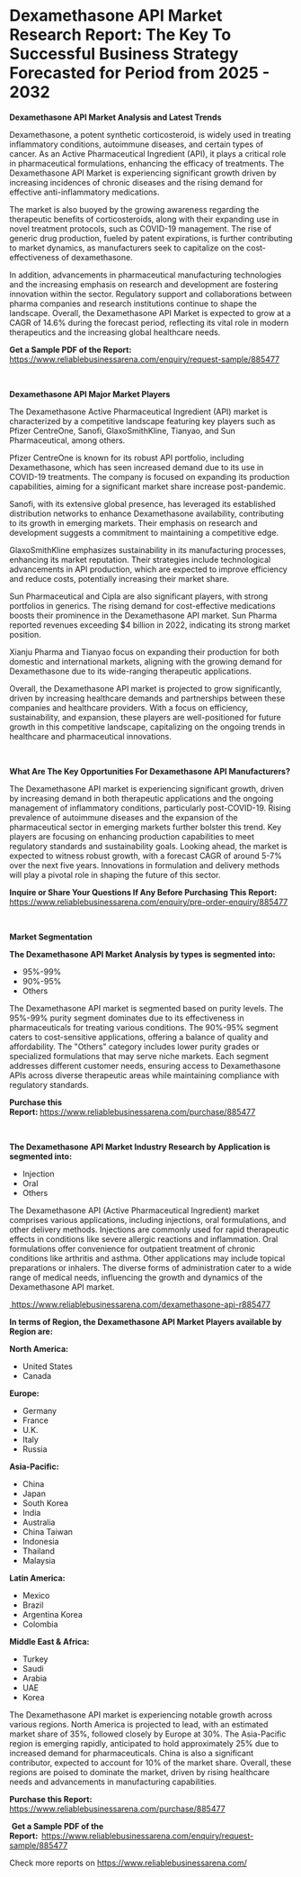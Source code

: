 <p><h1>Dexamethasone API Market Research Report: The Key To Successful Business Strategy Forecasted for Period from 2025 - 2032</h1></p><p><strong>Dexamethasone API Market Analysis and Latest Trends</strong></p>
<p><p>Dexamethasone, a potent synthetic corticosteroid, is widely used in treating inflammatory conditions, autoimmune diseases, and certain types of cancer. As an Active Pharmaceutical Ingredient (API), it plays a critical role in pharmaceutical formulations, enhancing the efficacy of treatments. The Dexamethasone API Market is experiencing significant growth driven by increasing incidences of chronic diseases and the rising demand for effective anti-inflammatory medications. </p><p>The market is also buoyed by the growing awareness regarding the therapeutic benefits of corticosteroids, along with their expanding use in novel treatment protocols, such as COVID-19 management. The rise of generic drug production, fueled by patent expirations, is further contributing to market dynamics, as manufacturers seek to capitalize on the cost-effectiveness of dexamethasone.</p><p>In addition, advancements in pharmaceutical manufacturing technologies and the increasing emphasis on research and development are fostering innovation within the sector. Regulatory support and collaborations between pharma companies and research institutions continue to shape the landscape. Overall, the Dexamethasone API Market is expected to grow at a CAGR of 14.6% during the forecast period, reflecting its vital role in modern therapeutics and the increasing global healthcare needs.</p></p>
<p><strong>Get a Sample PDF of the Report:&nbsp;</strong> <a href="https://www.reliablebusinessarena.com/enquiry/request-sample/885477?utm_campaign=1990&utm_medium=2&utm_source=Github&utm_content=ia&utm_term=08032025&utm_id=dexamethasone-api">https://www.reliablebusinessarena.com/enquiry/request-sample/885477</a></p>
<p>&nbsp;</p>
<p><strong>Dexamethasone API Major Market Players</strong></p>
<p><p>The Dexamethasone Active Pharmaceutical Ingredient (API) market is characterized by a competitive landscape featuring key players such as Pfizer CentreOne, Sanofi, GlaxoSmithKline, Tianyao, and Sun Pharmaceutical, among others. </p><p>Pfizer CentreOne is known for its robust API portfolio, including Dexamethasone, which has seen increased demand due to its use in COVID-19 treatments. The company is focused on expanding its production capabilities, aiming for a significant market share increase post-pandemic. </p><p>Sanofi, with its extensive global presence, has leveraged its established distribution networks to enhance Dexamethasone availability, contributing to its growth in emerging markets. Their emphasis on research and development suggests a commitment to maintaining a competitive edge.</p><p>GlaxoSmithKline emphasizes sustainability in its manufacturing processes, enhancing its market reputation. Their strategies include technological advancements in API production, which are expected to improve efficiency and reduce costs, potentially increasing their market share.</p><p>Sun Pharmaceutical and Cipla are also significant players, with strong portfolios in generics. The rising demand for cost-effective medications boosts their prominence in the Dexamethasone API market. Sun Pharma reported revenues exceeding $4 billion in 2022, indicating its strong market position.</p><p>Xianju Pharma and Tianyao focus on expanding their production for both domestic and international markets, aligning with the growing demand for Dexamethasone due to its wide-ranging therapeutic applications.</p><p>Overall, the Dexamethasone API market is projected to grow significantly, driven by increasing healthcare demands and partnerships between these companies and healthcare providers. With a focus on efficiency, sustainability, and expansion, these players are well-positioned for future growth in this competitive landscape, capitalizing on the ongoing trends in healthcare and pharmaceutical innovations.</p></p>
<p>&nbsp;</p>
<p><strong>What Are The Key Opportunities For Dexamethasone API Manufacturers?</strong></p>
<p><p>The Dexamethasone API market is experiencing significant growth, driven by increasing demand in both therapeutic applications and the ongoing management of inflammatory conditions, particularly post-COVID-19. Rising prevalence of autoimmune diseases and the expansion of the pharmaceutical sector in emerging markets further bolster this trend. Key players are focusing on enhancing production capabilities to meet regulatory standards and sustainability goals. Looking ahead, the market is expected to witness robust growth, with a forecast CAGR of around 5-7% over the next five years. Innovations in formulation and delivery methods will play a pivotal role in shaping the future of this sector.</p></p>
<p><strong>Inquire or Share Your Questions If Any Before Purchasing This Report:</strong> <a href="https://www.reliablebusinessarena.com/enquiry/pre-order-enquiry/885477?utm_campaign=1990&utm_medium=2&utm_source=Github&utm_content=ia&utm_term=08032025&utm_id=dexamethasone-api">https://www.reliablebusinessarena.com/enquiry/pre-order-enquiry/885477</a></p>
<p>&nbsp;</p>
<p><strong>Market Segmentation</strong></p>
<p><strong>The Dexamethasone API Market Analysis by types is segmented into:</strong></p>
<p><ul><li>95%-99%</li><li>90%-95%</li><li>Others</li></ul></p>
<p><p>The Dexamethasone API market is segmented based on purity levels. The 95%-99% purity segment dominates due to its effectiveness in pharmaceuticals for treating various conditions. The 90%-95% segment caters to cost-sensitive applications, offering a balance of quality and affordability. The "Others" category includes lower purity grades or specialized formulations that may serve niche markets. Each segment addresses different customer needs, ensuring access to Dexamethasone APIs across diverse therapeutic areas while maintaining compliance with regulatory standards.</p></p>
<p><strong>Purchase this Report:&nbsp;</strong><a href="https://www.reliablebusinessarena.com/purchase/885477?utm_campaign=1990&utm_medium=2&utm_source=Github&utm_content=ia&utm_term=08032025&utm_id=dexamethasone-api">https://www.reliablebusinessarena.com/purchase/885477</a></p>
<p>&nbsp;</p>
<p><strong>The Dexamethasone API Market Industry Research by Application is segmented into:</strong></p>
<p><ul><li>Injection</li><li>Oral</li><li>Others</li></ul></p>
<p><p>The Dexamethasone API (Active Pharmaceutical Ingredient) market comprises various applications, including injections, oral formulations, and other delivery methods. Injections are commonly used for rapid therapeutic effects in conditions like severe allergic reactions and inflammation. Oral formulations offer convenience for outpatient treatment of chronic conditions like arthritis and asthma. Other applications may include topical preparations or inhalers. The diverse forms of administration cater to a wide range of medical needs, influencing the growth and dynamics of the Dexamethasone API market.</p></p>
<p><a href="https://www.reliablebusinessarena.com/dexamethasone-api-r885477?utm_campaign=1990&utm_medium=2&utm_source=Github&utm_content=ia&utm_term=08032025&utm_id=dexamethasone-api">&nbsp;https://www.reliablebusinessarena.com/dexamethasone-api-r885477</a></p>
<p><strong>In terms of Region, the Dexamethasone API Market Players available by Region are:</strong></p>
<p>
    <p> <strong> North America: </strong>
        <ul>
            <li>United States</li>
            <li>Canada</li>
        </ul>
        </p> 
    <p> <strong> Europe: </strong>
        <ul>
            <li>Germany</li>
            <li>France</li>
            <li>U.K.</li>
            <li>Italy</li>
            <li>Russia</li>
        </ul>
        </p> 
    <p> <strong> Asia-Pacific: </strong>
        <ul>
            <li>China</li>
            <li>Japan</li>
            <li>South Korea</li>
            <li>India</li>
            <li>Australia</li>
            <li>China Taiwan</li>
            <li>Indonesia</li>
            <li>Thailand</li>
            <li>Malaysia</li>
        </ul>
        </p> 
    <p> <strong> Latin America: </strong>
        <ul>
            <li>Mexico</li>
            <li>Brazil</li>
            <li>Argentina Korea</li>
            <li>Colombia</li>
        </ul>
        </p> 
    <p> <strong> Middle East & Africa: </strong>
        <ul>
            <li>Turkey</li>
            <li>Saudi</li>
            <li>Arabia</li>
            <li>UAE</li>
            <li>Korea</li>
        </ul>
    </p>
    </p>
<p><p>The Dexamethasone API market is experiencing notable growth across various regions. North America is projected to lead, with an estimated market share of 35%, followed closely by Europe at 30%. The Asia-Pacific region is emerging rapidly, anticipated to hold approximately 25% due to increased demand for pharmaceuticals. China is also a significant contributor, expected to account for 10% of the market share. Overall, these regions are poised to dominate the market, driven by rising healthcare needs and advancements in manufacturing capabilities.</p></p>
<p><strong>Purchase this Report: </strong><a href="https://www.reliablebusinessarena.com/purchase/885477?utm_campaign=1990&utm_medium=2&utm_source=Github&utm_content=ia&utm_term=08032025&utm_id=dexamethasone-api">https://www.reliablebusinessarena.com/purchase/885477</a></p>
<p>&nbsp;<strong>Get a Sample PDF of the Report:&nbsp;&nbsp;</strong><a href="https://www.reliablebusinessarena.com/enquiry/request-sample/885477?utm_campaign=1990&utm_medium=2&utm_source=Github&utm_content=ia&utm_term=08032025&utm_id=dexamethasone-api">https://www.reliablebusinessarena.com/enquiry/request-sample/885477</a></p>
<p><strong></strong></p>
<p>Check more reports on <a href="https://www.reliablebusinessarena.com/?utm_campaign=1990&utm_medium=2&utm_source=Github&utm_content=ia&utm_term=08032025&utm_id=dexamethasone-api">https://www.reliablebusinessarena.com/</a></p>